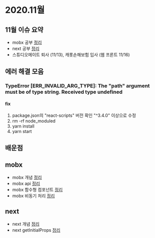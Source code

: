 # 2020.11월

## 11월 이슈 요약

- mobx 공부 [정리](https://kyounghwan01.github.io/blog/React/mobx/basic/)
- next 공부 [정리](https://kyounghwan01.github.io/blog/React/next/basic/)
- 스튜디오메이트 퇴사 (11/13), 캐롯손해보험 입사 (웹 프론트 11/16)

## 에러 해결 모음

### TypeError [ERR_INVALID_ARG_TYPE]: The "path" argument must be of type string. Received type undefined

#### fix

1. package.json의 "react-scripts" 버전 확인 "^3.4.0" 이상으로 수정
2. rm -rf node_moduled
3. yarn install
4. yarn start

## 배운점

## mobx

- mobx 개념 [정리](https://kyounghwan01.github.io/blog/React/mobx/basic/)
- mobx api [정리](https://kyounghwan01.github.io/blog/React/mobx/mobx-api/)
- mobx 함수형 컴포넌트 [정리](https://kyounghwan01.github.io/blog/React/mobx/functional-todo/)
- mobx 비동기 처리 [정리](https://kyounghwan01.github.io/blog/React/mobx/async/)

## next

- next 개념 [정리](https://kyounghwan01.github.io/blog/React/next/basic/)
- next getInitialProps [정리](https://kyounghwan01.github.io/blog/React/next/getInitialProps/)

<Disqus />
